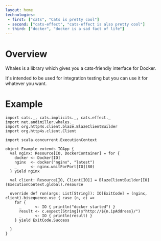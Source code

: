 ```yaml
---
layout: home
technologies:
 - first: ["cats", "Cats is pretty cool"]
 - second: ["cats-effect", "cats-effect is also pretty cool"]
 - third: ["docker", "docker is a sad fact of life"]
---
```




# Overview

Whales is a library which gives you a cats-friendly interface for Docker.

It's intended to be used for integration testing but you can use it for whatever you want.

# Example

```tut:silent
import cats._, cats.implicits._, cats.effect._
import net.andimiller.whales._
import org.http4s.client.blaze.BlazeClientBuilder
import org.http4s.client.Client

import scala.concurrent.ExecutionContext

object Example extends IOApp {
  val nginx: Resource[IO, DockerContainer] = for {
    docker <- Docker[IO]
    nginx  <- docker("nginx", "latest")
    _      <- nginx.waitForPort[IO](80)
  } yield nginx

  val client: Resource[IO, Client[IO]] = BlazeClientBuilder[IO](ExecutionContext.global).resource

  override def run(args: List[String]): IO[ExitCode] = (nginx, client).bisequence.use { case (n, c) =>
    for {
      _      <- IO { println("docker started") }
      result <- c.expect[String](s"http://${n.ipAddress}/")
      _      <- IO { println(result) }
    } yield ExitCode.Success

  }
}
```
